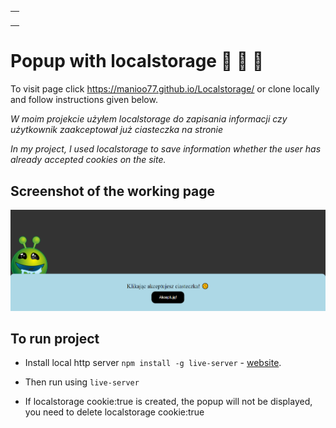 <table align="center">
    <tr>
        <td><a align="center" href="https://github.com/Manioo77/Localstorage/commits/main"><img src="https://img.shields.io/github/last-commit/Manioo77/Localstorage"  alt=""/></a></td>
        </tr>
</table>

# Popup with localstorage :cookie: :cookie: :cookie:

To visit page click https://manioo77.github.io/Localstorage/ or clone locally and follow instructions given below.

_W moim projekcie użyłem localstorage do zapisania informacji czy użytkownik zaakceptował już ciasteczka na stronie_

_In my project, I used localstorage to save information whether the user has already accepted cookies on the site._

## Screenshot of the working page

![Zrzut ekranu aplikacji](localstorage.PNG)

## To run project

- Install local http server `npm install -g live-server` - [website](https://www.npmjs.com/package/live-server).

- Then run using `live-server`

- If localstorage cookie:true is created, the popup will not be displayed, you need to delete localstorage cookie:true
